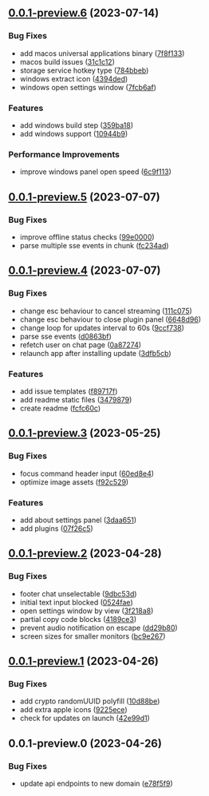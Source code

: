 

## [0.0.1-preview.6](https://github.com/lander-ai/lander/compare/v0.0.1-preview.5...v0.0.1-preview.6) (2023-07-14)


### Bug Fixes

* add macos universal applications binary ([7f8f133](https://github.com/lander-ai/lander/commit/7f8f1332dd7b286bc521fc3ff3999039d8052e37))
* macos build issues ([31c1c12](https://github.com/lander-ai/lander/commit/31c1c125ccff2685c2a8c5198df2ffc2e9559ca6))
* storage service hotkey type ([784bbeb](https://github.com/lander-ai/lander/commit/784bbeb0b9ffd1a627b1b9f8d1d4a5a51d3f76fb))
* windows extract icon ([4394ded](https://github.com/lander-ai/lander/commit/4394dedde77cb45e514b534485a29155ffd68b0c))
* windows open settings window ([7fcb6af](https://github.com/lander-ai/lander/commit/7fcb6afaac52bcde6147efa88d2e5c5152e12e87))


### Features

* add windows build step ([359ba18](https://github.com/lander-ai/lander/commit/359ba18d86a1bc0f24d5a5aa58c39e333e7e8760))
* add windows support ([10944b9](https://github.com/lander-ai/lander/commit/10944b970f3b7c847a9b734073bc196524e23ef4))


### Performance Improvements

* improve windows panel open speed ([6c9f113](https://github.com/lander-ai/lander/commit/6c9f113f11cae96c11085e305f902fd3397fabfa))

## [0.0.1-preview.5](https://github.com/lander-ai/lander/compare/v0.0.1-preview.4...v0.0.1-preview.5) (2023-07-07)


### Bug Fixes

* improve offline status checks ([99e0000](https://github.com/lander-ai/lander/commit/99e00003fbcda7968f318577f6ec1c65e17e2461))
* parse multiple sse events in chunk ([fc234ad](https://github.com/lander-ai/lander/commit/fc234add322c5a120783b415d1f58e0011f61519))

## [0.0.1-preview.4](https://github.com/lander-ai/lander/compare/v0.0.1-preview.3...v0.0.1-preview.4) (2023-07-07)


### Bug Fixes

* change esc behaviour to cancel streaming ([111c075](https://github.com/lander-ai/lander/commit/111c0756d7bb0697b0b6bfd345eb0fc428b4f7e7))
* change esc behaviour to close plugin panel ([6648d96](https://github.com/lander-ai/lander/commit/6648d9689970fb1d7ce6e7c360825d9737996868))
* change loop for updates interval to 60s ([9ccf738](https://github.com/lander-ai/lander/commit/9ccf738130cb4844742376454ffebf1d4d7ad2e3))
* parse sse events ([d0863bf](https://github.com/lander-ai/lander/commit/d0863bf1881241a5cf4e2745669684fb2f0afc38))
* refetch user on chat page ([0a87274](https://github.com/lander-ai/lander/commit/0a87274d8015bbabe54b5efa73132fa3351aaaf1))
* relaunch app after installing update ([3dfb5cb](https://github.com/lander-ai/lander/commit/3dfb5cb79447978c91af8f6743aa9d9b80a84d39))


### Features

* add issue templates ([f89717f](https://github.com/lander-ai/lander/commit/f89717f9720a04b36c7c11cce8b9c97abcbf346f))
* add readme static files ([3479879](https://github.com/lander-ai/lander/commit/3479879eb69918e0f68cd4c76ad4cb02bb9b9cdb))
* create readme ([fcfc60c](https://github.com/lander-ai/lander/commit/fcfc60c5d7246ee755fc7da2a633edc55170f57d))

## [0.0.1-preview.3](https://github.com/lander-ai/lander/compare/v0.0.1-preview.2...v0.0.1-preview.3) (2023-05-25)


### Bug Fixes

* focus command header input ([60ed8e4](https://github.com/lander-ai/lander/commit/60ed8e4f43c2c3086d5b8442234f162696f58dc6))
* optimize image assets ([f92c529](https://github.com/lander-ai/lander/commit/f92c529dec45bb533df6e5b02d7eb48c22453fd5))


### Features

* add about settings panel ([3daa651](https://github.com/lander-ai/lander/commit/3daa6518d1f6f50c794efb1ebbf78b4090ae6970))
* add plugins ([07f26c5](https://github.com/lander-ai/lander/commit/07f26c54651d0e9df1b2c5abfbf7f8eba21175d3))

## [0.0.1-preview.2](https://github.com/lander-ai/lander/compare/v0.0.1-preview.1...v0.0.1-preview.2) (2023-04-28)


### Bug Fixes

* footer chat unselectable ([9dbc53d](https://github.com/lander-ai/lander/commit/9dbc53dee286474421d1091b70842795f38ad0b6))
* initial text input blocked ([0524fae](https://github.com/lander-ai/lander/commit/0524faef3cffd153ffc1989fd374120ecbb094e5))
* open settings window by view ([3f218a8](https://github.com/lander-ai/lander/commit/3f218a85d1898467bed21cb8a5ea5fc618487232))
* partial copy code blocks ([4189ce3](https://github.com/lander-ai/lander/commit/4189ce37bfed5ab28fff9afe747c2b579dfde6f8))
* prevent audio notification on escape ([dd29b80](https://github.com/lander-ai/lander/commit/dd29b8005fb5047906d8a741478995b35fb21baf))
* screen sizes for smaller monitors ([bc9e267](https://github.com/lander-ai/lander/commit/bc9e267aa45ee644c6547ec8937c1b2823980ab4))

## [0.0.1-preview.1](https://github.com/lander-ai/lander/compare/v0.0.1-preview.0...v0.0.1-preview.1) (2023-04-26)


### Bug Fixes

* add crypto randomUUID polyfill ([10d88be](https://github.com/lander-ai/lander/commit/10d88be258727e5ac5893691e43581c344851aa5))
* add extra apple icons ([9225ece](https://github.com/lander-ai/lander/commit/9225ecebb406ac296547d5a51712761d5192eae6))
* check for updates on launch ([42e99d1](https://github.com/lander-ai/lander/commit/42e99d1c3da4c100bab8f45431c20f44cf2270ef))

## 0.0.1-preview.0 (2023-04-26)


### Bug Fixes

* update api endpoints to new domain ([e78f5f9](https://github.com/lander-ai/lander/commit/e78f5f920edbf699e6e572aed4914cb34e2d1392))